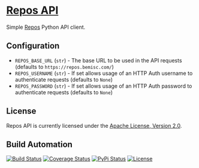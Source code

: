 # [Repos API](http://repos-api.hive.pt)

Simple [Repos](http://repos.hive.pt) Python API client.

## Configuration

* `REPOS_BASE_URL` (`str`) - The base URL to be used in the API requests (defaults to `https://repos.bemisc.com/`)
* `REPOS_USERNAME` (`str`) - If set allows usage of an HTTP Auth username to authenticate requests (defaults to `None`)
* `REPOS_PASSWORD` (`str`) - If set allows usage of an HTTP Auth password to authenticate requests (defaults to `None`)

## License

Repos API is currently licensed under the [Apache License, Version 2.0](http://www.apache.org/licenses/).

## Build Automation

[![Build Status](https://travis-ci.org/hivesolutions/repos_api.svg?branch=master)](https://travis-ci.org/hivesolutions/repos_api)
[![Coverage Status](https://coveralls.io/repos/hivesolutions/repos_api/badge.svg?branch=master)](https://coveralls.io/r/hivesolutions/repos_api?branch=master)
[![PyPi Status](https://img.shields.io/pypi/v/repos_api.svg)](https://pypi.python.org/pypi/repos_api)
[![License](https://img.shields.io/badge/license-Apache%202.0-blue.svg)](https://www.apache.org/licenses/)
